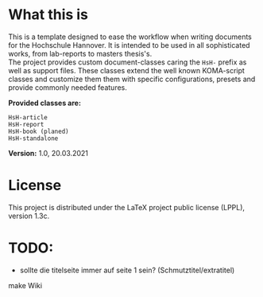 # What this is

This is a template designed to ease the workflow when writing documents for the Hochschule Hannover. It is intended to be used in all sophisticated
works, from lab-reports to masters thesis's.  
The project provides custom document-classes caring the `HsH-` prefix as well as support files. These classes extend the well known KOMA-script
classes and customize them them with specific configurations, presets and provide commonly needed features.  

**Provided classes are:**  

	HsH-article 
	HsH-report  
	HsH-book (planed)  
	HsH-standalone

**Version:** 1.0, 20.03.2021

# License

This project is distributed under the LaTeX project public license (LPPL), version 1.3c.  


# TODO:

- sollte die titelseite immer auf seite 1 sein? (Schmutztitel/extratitel)

make Wiki
